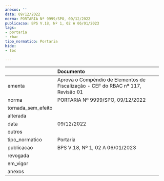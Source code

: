 ```yaml
---
anexos: ''
data: 09/12/2022
norma: PORTARIA Nº 9999/SPO, 09/12/2022
publicacao: BPS V.18, Nº 1, 02 A 06/01/2023
tags:
- portaria
- rbac
tipo_normatico: Portaria
hide: 
- toc 
 
---
```


|                    | Documento                                                                        |
|:-------------------|:---------------------------------------------------------------------------------|
| ementa             | Aprova o Compêndio de Elementos de Fiscalização - CEF do RBAC nº 117, Revisão 01 |
| norma              | PORTARIA Nº 9999/SPO, 09/12/2022                                                 |
| tornada_sem_efeito |                                                                                  |
| alterada           |                                                                                  |
| data               | 09/12/2022                                                                       |
| outros             |                                                                                  |
| tipo_normatico     | Portaria                                                                         |
| publicacao         | BPS V.18, Nº 1, 02 A 06/01/2023                                                  |
| revogada           |                                                                                  |
| em_vigor           |                                                                                  |
| anexos             |                                                                                  |